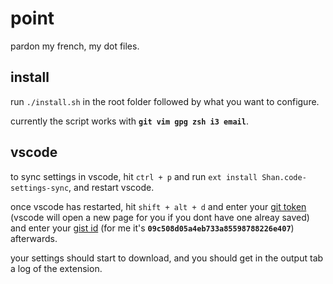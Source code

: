 # point
pardon my french, my dot files.

## install
run `./install.sh` in the root folder followed by what you want to configure.

currently the script works with **`git vim gpg zsh i3 email`**.

## vscode
to sync settings in vscode, hit `ctrl + p` and run `ext install Shan.code-settings-sync`, and restart vscode.

once vscode has restarted, hit `shift + alt + d` and enter your [git token](https://github.com/settings/tokens) (vscode will open a new page for you if you dont have one alreay saved) and enter your [gist id](https://gist.github.com/x4m3/09c508d05a4eb733a85598788226e407) (for me it's **`09c508d05a4eb733a85598788226e407`**) afterwards.

your settings should start to download, and you should get in the output tab a log of the extension.